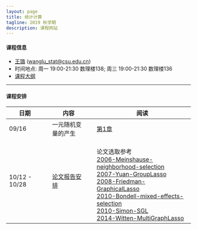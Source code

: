 ```yaml
---
layout: page
title: 统计计算
tagline: 2019 秋学期
description: 课程网站
---
```


#### 课程信息
* [王璐](http://faculty.csu.edu.cn/wanglu) (wanglu_stat@csu.edu.cn)
* 时间地点: 周一 19:00-21:30 数理楼138; 周三 19:00-21:30 数理楼136
* [课程大纲](Lectures/syllabus.pdf)

---
#### 课程安排

| 日期 | | 内容 | |  阅读  | 
|---------------|---|--------------------------------|---|----------|
| 09/16 || 一元随机变量的产生   ||  [第1章](Lectures/random_generator_online.pdf) |
| 10/12 - 10/28 ||  [论文报告安排](https://docs.qq.com/sheet/DRHdUU1hIeVB5Z2ln?c=B32A0A0)  || <br> 论文选取参考 <br> [2006-Meinshause-neighborhood-selection](Papers/2006-Meinshausen-neighborhood-selection.pdf) <br> [2007-Yuan-GroupLasso](Papers/2007-Yuan-GroupLasso.pdf) <br> [2008-Friedman-GraphicalLasso](Papers/2008-Friedman-GraphicalLasso.pdf) <br> [2010-Bondell-mixed-effects-selection](Papers/2010-Bondell-LMMsel.pdf) <br> [2010-Simon-SGL](Papers/2010-Simon-SGLpaper.pdf) <br> [2014-Witten-MultiGraphLasso](Papers/2014-Witten-TwoGaussNet.pdf)|

